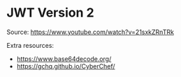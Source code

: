 # JWT Version 2

Source: https://www.youtube.com/watch?v=21sxkZRnTRk

Extra resources:

- https://www.base64decode.org/
- https://gchq.github.io/CyberChef/

